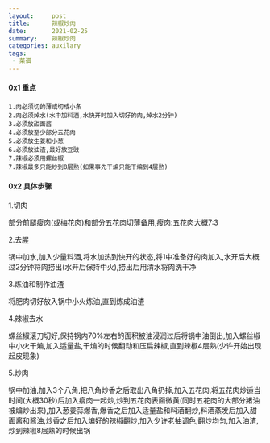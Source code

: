 ```yaml
---
layout:     post
title:      辣椒炒肉
date:       2021-02-25
summary:    辣椒炒肉
categories: auxilary
tags:
 - 菜谱
---
```


#### 0x1 重点

    1.肉必须切的薄或切成小条
    2.肉必须焯水(水中加料酒,水快开时加入切好的肉,焯水2分钟)
    3.必须放甜面酱
    4.必须放至少部分五花肉
    5.必须放生姜和小葱
    6.必须放油渣,最好放豆豉
    7.辣椒必须用螺丝椒
    7.辣椒最多只能炒到8层熟(如果事先干煸只能干煸到4层熟)

#### 0x2 具体步骤
    
1.切肉

部分前腿瘦肉(或梅花肉)和部分五花肉切薄备用,瘦肉:五花肉大概7:3

2.去腥

锅中加水,加入少量料酒,将水加热到快开的状态,将1中准备好的肉加入,水开后大概过2分钟将肉捞出(水开后保持中火),捞出后用清水将肉洗干净

3.炼油和制作油渣

将肥肉切好放入锅中小火炼油,直到炼成油渣

4.辣椒去水

螺丝椒滚刀切好,保持锅内70%左右的面积被油浸润过后将锅中油倒出,加入螺丝椒中小火干煸,加入适量盐,干煸的时候翻动和压扁辣椒,直到辣椒4层熟(少许开始出现起皮现象)

5.炒肉

锅中加油,加入3个八角,把八角炒香之后取出八角扔掉,加入五花肉,将五花肉炒适当时间(大概30秒)后加入瘦肉一起炒,炒到五花肉表面微黄(同时五花肉的大部分猪油被煸炒出来),加入葱姜蒜爆香,爆香之后加入适量盐和料酒翻炒,料酒蒸发后加入甜面酱和酱油,炒香之后加入煸好的辣椒翻炒,加入少许老抽调色,翻炒均匀,加入油渣,炒到辣椒8层熟的时候出锅
